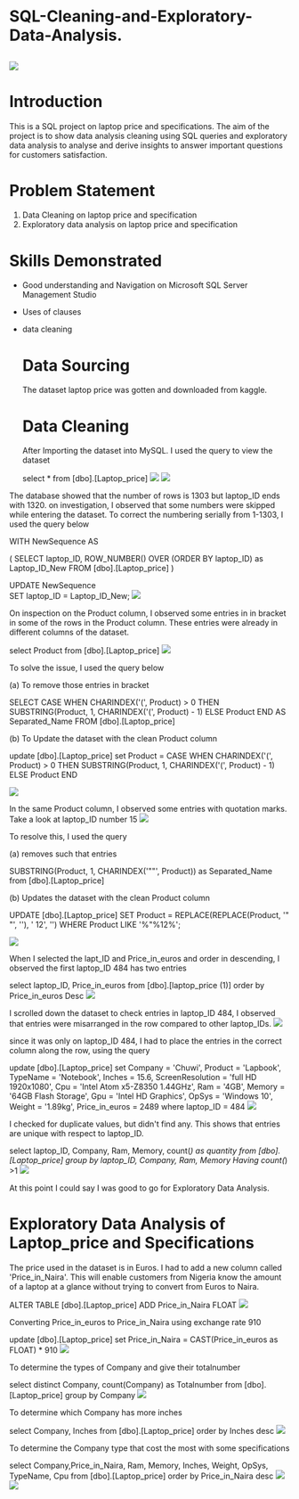 # SQL-Cleaning-and-Exploratory-Data-Analysis.

 ![](image.jpg)
---
 # Introduction
 This is a SQL project on laptop price and specifications. The aim of the project is to show data analysis cleaning using SQL queries and exploratory data analysis to analyse and derive insights to answer important questions for customers satisfaction.

 # Problem Statement
 1. Data Cleaning on laptop price and specification
 2. Exploratory data analysis on laptop price and specification

# Skills Demonstrated
* Good understanding and Navigation on Microsoft SQL Server Management Studio
* Uses of clauses
* data cleaning

  # Data Sourcing
  The dataset laptop price was gotten and downloaded from kaggle.

  # Data Cleaning
  After Importing the dataset into MySQL. I used the query to view the dataset

  select *
from [dbo].[Laptop_price]
![](Table1.png)
![](Table2.png)

The database showed that the number of rows is 1303 but laptop_ID ends with 1320. on investigation, I observed that some numbers were skipped while entering the dataset. To correct the numbering serially from 1-1303, I used the query below

WITH NewSequence AS

(
  SELECT
    laptop_ID, 
    ROW_NUMBER() OVER (ORDER BY laptop_ID) as Laptop_ID_New
  FROM [dbo].[Laptop_price]
)

UPDATE NewSequence  
SET laptop_ID = Laptop_ID_New;
![](Table3.png)

On inspection on the Product column, I observed some entries in in bracket in some of the rows in the Product column. These entries were already in different columns of the dataset.

select Product
  from [dbo].[Laptop_price]
  ![](Table4.png)

To solve the issue, I used the query below

(a) To remove those entries in bracket  
   
   SELECT
    CASE
        WHEN CHARINDEX('(', Product) > 0 THEN
            SUBSTRING(Product, 1, CHARINDEX('(', Product) - 1)
        ELSE
            Product
    END AS Separated_Name
FROM [dbo].[Laptop_price]

(b) To Update the dataset with the clean Product column

update [dbo].[Laptop_price]
set Product = 
CASE
        WHEN CHARINDEX('(', Product) > 0 THEN
            SUBSTRING(Product, 1, CHARINDEX('(', Product) - 1)
        ELSE
            Product
    END
    
  ![](Table4b.png)

In the same Product column, I observed some entries with quotation marks. Take a look at laptop_ID number 15 
![](Table5.png)


To resolve this, I used the query 

(a) removes such that entries

SUBSTRING(Product, 1, CHARINDEX('""', Product)) as Separated_Name
from [dbo].[Laptop_price]

(b) Updates the dataset with the clean Product column 

UPDATE [dbo].[Laptop_price]
SET Product = REPLACE(REPLACE(Product, '" "', ''), ' 12', '')
WHERE Product LIKE '%"%12%';

![](Table5b.png)

When I selected the lapt_ID and Price_in_euros and order in descending, I observed the first laptop_ID 484 has two entries 

select  laptop_ID, Price_in_euros
from [dbo].[laptop_price (1)]
order by Price_in_euros Desc
![](table6a.png)

I scrolled down the dataset to check entries in laptop_ID 484, I observed that entries were misarranged in the row compared to other laptop_IDs.
![](Table6b.png)

since it was only on laptop_ID 484, I had to place the entries in the correct column along the row, using the query

update [dbo].[Laptop_price]
  set Company = 'Chuwi', Product = 'Lapbook', TypeName = 'Notebook', Inches = 15.6, 
  ScreenResolution = 'full HD 1920x1080', Cpu = 'Intel Atom x5-Z8350 1.44GHz',
  Ram = '4GB', Memory = '64GB Flash Storage', Gpu = 'Intel HD Graphics', OpSys = 'Windows 10',
  Weight =  '1.89kg', Price_in_euros = 2489
  where laptop_ID = 484
  ![](Table6c.png)

  I checked for duplicate values, but didn't find any. This shows that entries are unique with respect to laptop_ID.
  
  select  laptop_ID, Company, Ram, Memory, count(*) as quantity
from [dbo].[Laptop_price]
group by  laptop_ID, Company, Ram, Memory 
Having count(*) >1
![](Table8.png)

At this point I could say I was good to go for Exploratory Data Analysis.

# Exploratory Data Analysis of Laptop_price and Specifications
The price used in the dataset is in Euros. I had to add a new column called 'Price_in_Naira'. This will enable customers from Nigeria know the amount of a laptop at a glance without trying to convert from Euros to Naira.

ALTER TABLE [dbo].[Laptop_price]
ADD Price_in_Naira FLOAT
![](Table9.png)

Converting Price_in_euros to Price_in_Naira using exchange rate 910

update [dbo].[Laptop_price]
set Price_in_Naira = CAST(Price_in_euros as FLOAT) * 910
![](Table9a.png)



To determine the types of Company and give their totalnumber

select distinct Company, count(Company) as Totalnumber
from [dbo].[Laptop_price]
group by Company
![](EDA1.png)

To determine which Company has more inches

select Company, Inches 
from [dbo].[Laptop_price]
order by Inches desc
![](EDA2.png)

To determine the Company type that cost the most with some specifications

select Company,Price_in_Naira, Ram, Memory, Inches, Weight, OpSys, TypeName, Cpu
from [dbo].[Laptop_price]
order by Price_in_Naira desc
![](EDA3.png)
![](EDA3a.png)




